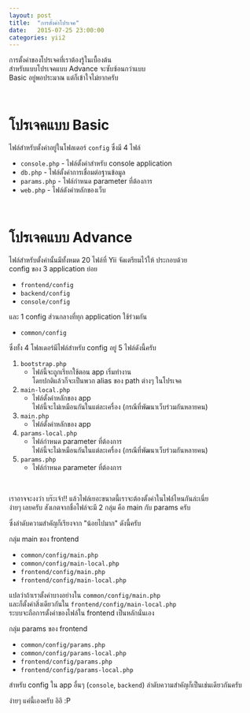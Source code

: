 ```yaml
---
layout: post
title:  "การตั้งค่าโปรเจค"
date:   2015-07-25 23:00:00
categories: yii2
---
```


การตั้งค่าของโปรเจคที่เราต้องรู้ในเบื้องต้น<br>
สำหรับแบบโปรเจคแบบ Advance จะซับซ้อนกว่าแบบ <br>
Basic อยู่พอประมาณ แต่ก็เข้าใจไม่ยากครับ 


<br>

โปรเจคแบบ Basic
==============
ไฟล์สำหรับตั้งค่าอยู่ในโฟลเดอร์ `config` ซึ่งมี 4 ไฟล์

* `console.php` - ไฟล์ตั้งค่าสำหรับ console application
* `db.php` - ไฟล์ตั้งค่าการเชื่อมต่อฐานข้อมูล
* `params.php` - ไฟล์กำหนด parameter ที่ต้องการ
* `web.php` - ไฟล์ตังค่าหลักของเว็บ

<br>

โปรเจคแบบ Advance
================
ไฟล์สำหรับตั้งค่านั้นมีทั้งหมด 20 ไฟล์ที่ Yii จัดเตรียมไว้ให้ ประกอบด้วย <br>
config ของ 3 application ย่อย

* `frontend/config`
* `backend/config`
* `console/config`

และ 1 config ส่วนกลางที่ทุก application ใช้ร่วมกัน

* `common/config`

ซึ่งทั้ง 4 โฟลเดอร์มีไฟล์สำหรับ config อยู่ 5 ไฟล์ดังนี้ครับ

1. `bootstrap.php`
    - ไฟล์นี้จะถูกเรียกใช้ตอน app เริ่มทำงาน <br>
    โดยปกติแล้วก็จะเป็นพวก alias ของ path ต่างๆ ในโปรเจค
2. `main-local.php`
    - ไฟล์ตั้งค่าหลักของ app <br>
    ไฟล์นี้จะไม่เหมือนกันในแต่ละเครื่อง (กรณีที่พัฒนาเว็บร่วมกันหลายคน)
3. `main.php`
    - ไฟล์ตั้งค่าหลักของ app
4. `params-local.php`
    - ไฟล์กำหนด parameter ที่ต้องการ <br>
    ไฟล์นี้จะไม่เหมือนกันในแต่ละเครื่อง (กรณีที่พัฒนาเว็บร่วมกันหลายคน)
5. `params.php`
    - ไฟล์กำหนด parameter ที่ต้องการ

<br>

เราอาจจะงงว่า บร๊ะเจ้า!! แล้วไฟล์เยอะขนาดนี้เราจะต้องตั้งค่าในไฟล์ไหนกันล่ะเนี่ย <br>
ง่ายๆ เลยครับ สังเกตจากชื่อไฟล์จะมี 2 กลุ่ม คือ main กับ params ครับ

ซึ่งลำดับความสำคัญก็เรียงจาก "น้อยไปมาก" ดังนี้ครับ

กลุ่ม main ของ frontend

* `common/config/main.php`
* `common/config/main-local.php`
* `frontend/config/main.php`
* `frontend/config/main-local.php`

แปลว่าถ้าเราตั้งค่าบางอย่างใน `common/config/main.php` <br>
และก็ตั้งค่าสิ่งเดียวกันใน `frontend/config/main-local.php` <br>
ระบบจะถือการตั้งค่าของไฟล์ใน frontend เป็นหลักนั่นเอง

กลุ่ม params ของ frontend

* `common/config/params.php`
* `common/config/params-local.php`
* `frontend/config/params.php`
* `frontend/config/params-local.php`

สำหรับ config ใน app อื่นๆ (`console`, `backend`) ลำดับความสำคัญก็เป็นเช่นเดียวกันครับ

ง่ายๆ แค่นี้เองครับ อิอิ :P